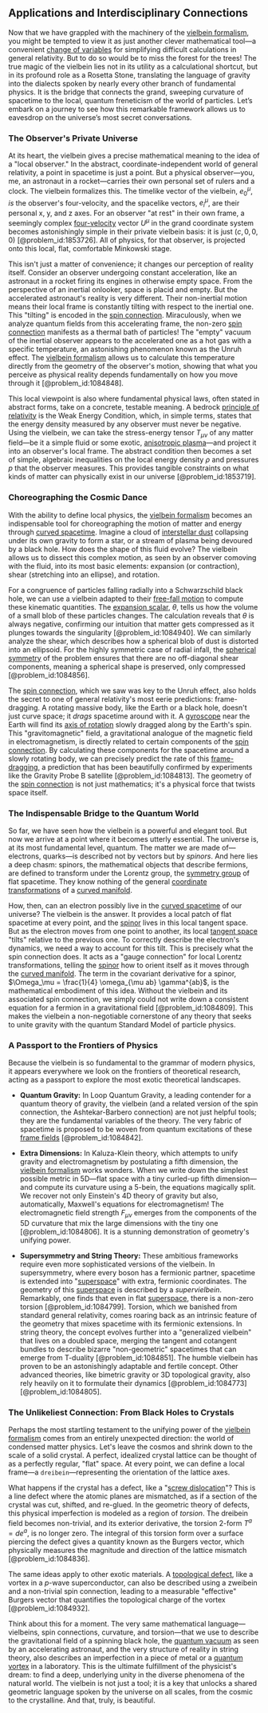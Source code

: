 ## Applications and Interdisciplinary Connections

Now that we have grappled with the machinery of the [vielbein formalism](@article_id:160583), you might be tempted to view it as just another clever mathematical tool—a convenient [change of variables](@article_id:140892) for simplifying difficult calculations in general relativity. But to do so would be to miss the forest for the trees! The true magic of the vielbein lies not in its utility as a calculational shortcut, but in its profound role as a Rosetta Stone, translating the language of gravity into the dialects spoken by nearly every other branch of fundamental physics. It is the bridge that connects the grand, sweeping curvature of spacetime to the local, quantum freneticism of the world of particles. Let’s embark on a journey to see how this remarkable framework allows us to eavesdrop on the universe’s most secret conversations.

### The Observer's Private Universe

At its heart, the vielbein gives a precise mathematical meaning to the idea of a "local observer." In the abstract, coordinate-independent world of general relativity, a point in spacetime is just a point. But a physical observer—you, me, an astronaut in a rocket—carries their own personal set of rulers and a clock. The vielbein formalizes this. The timelike vector of the vielbein, $e_0^\mu$, *is* the observer's four-velocity, and the spacelike vectors, $e_i^\mu$, are their personal x, y, and z axes. For an observer "at rest" in their own frame, a seemingly complex [four-velocity](@article_id:273514) vector $U^\mu$ in the grand coordinate system becomes astonishingly simple in their private vielbein basis: it is just $(c, 0, 0, 0)$ [@problem_id:1853726]. All of physics, for that observer, is projected onto this local, flat, comfortable Minkowski stage.

This isn't just a matter of convenience; it changes our perception of reality itself. Consider an observer undergoing constant acceleration, like an astronaut in a rocket firing its engines in otherwise empty space. From the perspective of an inertial onlooker, space is placid and empty. But the accelerated astronaut's reality is very different. Their non-inertial motion means their local frame is constantly tilting with respect to the inertial one. This "tilting" is encoded in the [spin connection](@article_id:161251). Miraculously, when we analyze quantum fields from this accelerating frame, the non-zero [spin connection](@article_id:161251) manifests as a thermal bath of particles! The "empty" vacuum of the inertial observer appears to the accelerated one as a hot gas with a specific temperature, an astonishing phenomenon known as the Unruh effect. The [vielbein formalism](@article_id:160583) allows us to calculate this temperature directly from the geometry of the observer's motion, showing that what you perceive as physical reality depends fundamentally on how you move through it [@problem_id:1084848].

This local viewpoint is also where fundamental physical laws, often stated in abstract forms, take on a concrete, testable meaning. A bedrock [principle of relativity](@article_id:271361) is the Weak Energy Condition, which, in simple terms, states that the energy density measured by any observer must never be negative. Using the vielbein, we can take the stress-energy tensor $T_{\mu\nu}$ of any matter field—be it a simple fluid or some exotic, [anisotropic plasma](@article_id:183012)—and project it into an observer's local frame. The abstract condition then becomes a set of simple, algebraic inequalities on the local energy density $\rho$ and pressures $p$ that the observer measures. This provides tangible constraints on what kinds of matter can physically exist in our universe [@problem_id:1853719].

### Choreographing the Cosmic Dance

With the ability to define local physics, the [vielbein formalism](@article_id:160583) becomes an indispensable tool for choreographing the motion of matter and energy through [curved spacetime](@article_id:184444). Imagine a cloud of [interstellar dust](@article_id:159047) collapsing under its own gravity to form a star, or a stream of plasma being devoured by a black hole. How does the shape of this fluid evolve? The vielbein allows us to dissect this complex motion, as seen by an observer comoving with the fluid, into its most basic elements: expansion (or contraction), shear (stretching into an ellipse), and rotation.

For a congruence of particles falling radially into a Schwarzschild black hole, we can use a vielbein adapted to their [free-fall motion](@article_id:165922) to compute these kinematic quantities. The [expansion scalar](@article_id:265578), $\theta$, tells us how the volume of a small blob of these particles changes. The calculation reveals that $\theta$ is always negative, confirming our intuition that matter gets compressed as it plunges towards the singularity [@problem_id:1084940]. We can similarly analyze the shear, which describes how a spherical blob of dust is distorted into an ellipsoid. For the highly symmetric case of radial infall, the [spherical symmetry](@article_id:272358) of the problem ensures that there are no off-diagonal shear components, meaning a spherical shape is preserved, only compressed [@problem_id:1084856].

The [spin connection](@article_id:161251), which we saw was key to the Unruh effect, also holds the secret to one of general relativity's most eerie predictions: frame-dragging. A rotating massive body, like the Earth or a black hole, doesn't just curve space; it *drags* spacetime around with it. A [gyroscope](@article_id:172456) near the Earth will find its [axis of rotation](@article_id:186600) slowly dragged along by the Earth's spin. This "gravitomagnetic" field, a gravitational analogue of the magnetic field in electromagnetism, is directly related to certain components of the [spin connection](@article_id:161251). By calculating these components for the spacetime around a slowly rotating body, we can precisely predict the rate of this [frame-dragging](@article_id:159698), a prediction that has been beautifully confirmed by experiments like the Gravity Probe B satellite [@problem_id:1084813]. The geometry of the [spin connection](@article_id:161251) is not just mathematics; it's a physical force that twists space itself.

### The Indispensable Bridge to the Quantum World

So far, we have seen how the vielbein is a powerful and elegant tool. But now we arrive at a point where it becomes utterly essential. The universe is, at its most fundamental level, quantum. The matter we are made of—electrons, quarks—is described not by vectors but by *spinors*. And here lies a deep chasm: spinors, the mathematical objects that describe fermions, are defined to transform under the Lorentz group, the [symmetry group](@article_id:138068) of flat spacetime. They know nothing of the general [coordinate transformations](@article_id:172233) of a [curved manifold](@article_id:267464).

How, then, can an electron possibly live in the [curved spacetime](@article_id:184444) of our universe? The vielbein is the answer. It provides a local patch of flat spacetime at every point, and the [spinor](@article_id:153967) lives in this local tangent space. But as the electron moves from one point to another, its local [tangent space](@article_id:140534) "tilts" relative to the previous one. To correctly describe the electron's dynamics, we need a way to account for this tilt. This is precisely what the spin connection does. It acts as a "gauge connection" for local Lorentz transformations, telling the [spinor](@article_id:153967) how to orient itself as it moves through the [curved manifold](@article_id:267464). The term in the covariant derivative for a spinor, $\Omega_\mu = \frac{1}{4} \omega_{\mu ab} \gamma^{ab}$, is the mathematical embodiment of this idea. Without the vielbein and its associated spin connection, we simply could not write down a consistent equation for a fermion in a gravitational field [@problem_id:1084809]. This makes the vielbein a non-negotiable cornerstone of any theory that seeks to unite gravity with the quantum Standard Model of particle physics.

### A Passport to the Frontiers of Physics

Because the vielbein is so fundamental to the grammar of modern physics, it appears everywhere we look on the frontiers of theoretical research, acting as a passport to explore the most exotic theoretical landscapes.

*   **Quantum Gravity:** In Loop Quantum Gravity, a leading contender for a quantum theory of gravity, the vielbein (and a related version of the spin connection, the Ashtekar-Barbero connection) are not just helpful tools; they are the fundamental variables of the theory. The very fabric of spacetime is proposed to be woven from quantum excitations of these [frame fields](@article_id:194506) [@problem_id:1084842].

*   **Extra Dimensions:** In Kaluza-Klein theory, which attempts to unify gravity and electromagnetism by postulating a fifth dimension, the [vielbein formalism](@article_id:160583) works wonders. When we write down the simplest possible metric in 5D—flat space with a tiny curled-up fifth dimension—and compute its curvature using a 5-bein, the equations magically split. We recover not only Einstein's 4D theory of gravity but also, automatically, Maxwell's equations for electromagnetism! The electromagnetic field strength $F_{\mu\nu}$ emerges from the components of the 5D curvature that mix the large dimensions with the tiny one [@problem_id:1084806]. It is a stunning demonstration of geometry's unifying power.

*   **Supersymmetry and String Theory:** These ambitious frameworks require even more sophisticated versions of the vielbein. In supersymmetry, where every boson has a fermionic partner, spacetime is extended into "[superspace](@article_id:154911)" with extra, fermionic coordinates. The geometry of this [superspace](@article_id:154911) is described by a *supervielbein*. Remarkably, one finds that even in flat [superspace](@article_id:154911), there is a non-zero torsion [@problem_id:1084799]. Torsion, which we banished from standard general relativity, comes roaring back as an intrinsic feature of the geometry that mixes spacetime with its fermionic extensions. In string theory, the concept evolves further into a "generalized vielbein" that lives on a doubled space, merging the tangent and cotangent bundles to describe bizarre "non-geometric" spacetimes that can emerge from T-duality [@problem_id:1084851]. The humble vielbein has proven to be an astonishingly adaptable and fertile concept. Other advanced theories, like bimetric gravity or 3D topological gravity, also rely heavily on it to formulate their dynamics [@problem_id:1084773] [@problem_id:1084805].

### The Unlikeliest Connection: From Black Holes to Crystals

Perhaps the most startling testament to the unifying power of the [vielbein formalism](@article_id:160583) comes from an entirely unexpected direction: the world of condensed matter physics. Let's leave the cosmos and shrink down to the scale of a solid crystal. A perfect, idealized crystal lattice can be thought of as a perfectly regular, "flat" space. At every point, we can define a local frame—a `dreibein`—representing the orientation of the lattice axes.

What happens if the crystal has a defect, like a "[screw dislocation](@article_id:161019)"? This is a line defect where the atomic planes are mismatched, as if a section of the crystal was cut, shifted, and re-glued. In the geometric theory of defects, this physical imperfection is modeled as a region of *torsion*. The dreibein field becomes non-trivial, and its exterior derivative, the torsion 2-form $T^a = de^a$, is no longer zero. The integral of this torsion form over a surface piercing the defect gives a quantity known as the Burgers vector, which physically measures the magnitude and direction of the lattice mismatch [@problem_id:1084836].

The same ideas apply to other exotic materials. A [topological defect](@article_id:161256), like a vortex in a $p$-wave superconductor, can also be described using a zweibein and a non-trivial spin connection, leading to a measurable "effective" Burgers vector that quantifies the topological charge of the vortex [@problem_id:1084932].

Think about this for a moment. The very same mathematical language—vielbeins, spin connections, curvature, and torsion—that we use to describe the gravitational field of a spinning black hole, the [quantum vacuum](@article_id:155087) as seen by an accelerating astronaut, and the very structure of reality in string theory, also describes an imperfection in a piece of metal or a [quantum vortex](@article_id:159523) in a laboratory. This is the ultimate fulfillment of the physicist's dream: to find a deep, underlying unity in the diverse phenomena of the natural world. The vielbein is not just a tool; it is a key that unlocks a shared geometric language spoken by the universe on all scales, from the cosmic to the crystalline. And that, truly, is beautiful.